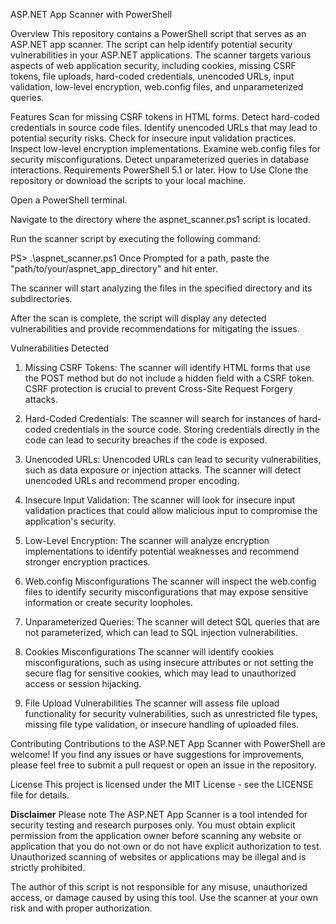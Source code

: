 ASP.NET App Scanner with PowerShell


Overview
This repository contains a PowerShell script that serves as an ASP.NET app scanner. The script can help identify potential security vulnerabilities in your ASP.NET applications. The scanner targets various aspects of web application security, including cookies, missing CSRF tokens, file uploads, hard-coded credentials, unencoded URLs, input validation, low-level encryption, web.config files, and unparameterized queries.

Features
Scan for missing CSRF tokens in HTML forms.
Detect hard-coded credentials in source code files.
Identify unencoded URLs that may lead to potential security risks.
Check for insecure input validation practices.
Inspect low-level encryption implementations.
Examine web.config files for security misconfigurations.
Detect unparameterized queries in database interactions.
Requirements
PowerShell 5.1 or later.
How to Use
Clone the repository or download the scripts to your local machine.

Open a PowerShell terminal.

Navigate to the directory where the aspnet_scanner.ps1 script is located.

Run the scanner script by executing the following command:

PS> .\aspnet_scanner.ps1 
Once Prompted for a path, paste the "path/to/your/aspnet_app_directory" and hit enter.

The scanner will start analyzing the files in the specified directory and its subdirectories.

After the scan is complete, the script will display any detected vulnerabilities and provide recommendations for mitigating the issues.

Vulnerabilities Detected
1. Missing CSRF Tokens:
The scanner will identify HTML forms that use the POST method but do not include a hidden field with a CSRF token. CSRF protection is crucial to prevent Cross-Site Request Forgery attacks.

2. Hard-Coded Credentials:
The scanner will search for instances of hard-coded credentials in the source code. Storing credentials directly in the code can lead to security breaches if the code is exposed.

3. Unencoded URLs:
Unencoded URLs can lead to security vulnerabilities, such as data exposure or injection attacks. The scanner will detect unencoded URLs and recommend proper encoding.

4. Insecure Input Validation:
The scanner will look for insecure input validation practices that could allow malicious input to compromise the application's security.

5. Low-Level Encryption:
The scanner will analyze encryption implementations to identify potential weaknesses and recommend stronger encryption practices.

6. Web.config Misconfigurations
The scanner will inspect the web.config files to identify security misconfigurations that may expose sensitive information or create security loopholes.

7. Unparameterized Queries:
The scanner will detect SQL queries that are not parameterized, which can lead to SQL injection vulnerabilities.

8. Cookies Misconfigurations
The scanner will identify cookies misconfigurations, such as using insecure attributes or not setting the secure flag for sensitive cookies, which may lead to unauthorized access or session hijacking.

9. File Upload Vulnerabilities
The scanner will assess file upload functionality for security vulnerabilities, such as unrestricted file types, missing file type validation, or insecure handling of uploaded files.

Contributing
Contributions to the ASP.NET App Scanner with PowerShell are welcome! If you find any issues or have suggestions for improvements, please feel free to submit a pull request or open an issue in the repository.

License
This project is licensed under the MIT License - see the LICENSE file for details.

**Disclaimer**
Please note The ASP.NET App Scanner is a tool intended for security testing and research purposes only. You must obtain explicit permission from the application owner before scanning any website or application that you do not own or do not have explicit authorization to test. Unauthorized scanning of websites or applications may be illegal and is strictly prohibited.

The author of this script is not responsible for any misuse, unauthorized access, or damage caused by using this tool. Use the scanner at your own risk and with proper authorization.
